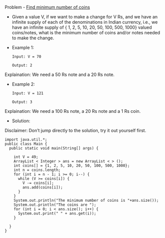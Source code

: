 Problem - [Find minimum number of coins](https://www.geeksforgeeks.org/find-minimum-number-of-coins-that-make-a-change/)

- Given a value V, if we want to make a change for V Rs, and we have an infinite supply of each of the denominations in Indian currency, i.e., we have an infinite supply of { 1, 2, 5, 10, 20, 50, 100, 500, 1000} valued coins/notes, what is the minimum number of coins and/or notes needed to make the change.

- Example 1:

      Input: V = 70

      Output: 2

Explaination: We need a 50 Rs note and a 20 Rs note.

- Example 2:

      Input: V = 121

      Output: 3

Explaination: We need a 100 Rs note, a 20 Rs note and a 1 Rs coin.


- Solution:

Disclaimer: Don’t jump directly to the solution, try it out yourself first.

```
import java.util.*;
public class Main {
  public static void main(String[] args) {

    int V = 49;
    ArrayList < Integer > ans = new ArrayList < > ();
    int coins[] = {1, 2, 5, 10, 20, 50, 100, 500, 1000};
    int n = coins.length;
    for (int i = n - 1; i >= 0; i--) {
      while (V >= coins[i]) {
        V -= coins[i];
        ans.add(coins[i]);
      }
    }
    System.out.println("The minimum number of coins is "+ans.size());
    System.out.println("The coins are ");
    for (int i = 0; i < ans.size(); i++) {
      System.out.print(" " + ans.get(i));
    }

  }
}
```
